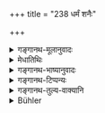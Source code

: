 +++
title = "238 धर्मं शनैः"

+++

<details><summary>गङ्गानथ-मूलानुवादः</summary>

Without causing pain to any beings, he shall, for the purpose of obtaining a companion in the other world, accumulate spiritual merit, slowly; just as the white ants accumulate the ant-hill.—(238)
</details>

<details><summary>मेधातिथिः</summary>

महति दाने महति च तपसि महति च यज्ञे ज्योतिष्टोमादौ यद्य् असमर्थस् तदा नोदासीनेन भवितव्यम् । किं तर्हि, **शनैः** शनैः स्वल्पेन दानेन स्वल्पेन तपसा यथाशक्ति परोपकरेण जपहोमाभ्यां स्मार्ताभ्यां **धर्मः संचेतव्यः** । यथा मृत्संघातं **पुत्तिकाः** पिपीलिकाः संचिन्वन्ति । **परलोकसहायार्थम्** इति धर्मफलानुवादः । **सर्वभूतान्य् अपीडयन्** । याच्ञया धर्मार्थया भूतानां पीडा न कर्तव्या ॥ ४.२३८ ॥
</details>

<details><summary>गङ्गानथ-भाष्यानुवादः</summary>

If one is unable to bestow a large gift, or perform a difficult austerity, or offer an elaborate sacrifice—like the *Jyotiṣṭoma* and the rest,—he should not he despondent on that account; on the contrary, he should ‘*slowly*’ and gently ‘accumulate spiritual merit,’ by means of small gifts, small austerities, by helping others, to the best of his ability, and by muttering prayers and offering oblations prescribed in the *Smṛtis*; just in the same manner in which white ants accumulate the
*ant-hill*.

‘*For the purpose of obtaining a companion in the other world*.’—This describes the fruits of spiritual merit.

‘*Without causing pain to any beings*;’ *i.e*., even for the sake of spiritual merit, he shall not go about begging and thereby causing pain to others.—(238)
</details>

<details><summary>गङ्गानथ-टिप्पन्यः</summary>

This verse is quoted in *Aparārka* (p. 232), which reads ‘*vaprikāḥ*’
for ‘*puttikāḥ*’, and explains it as ‘a particular kind of art’;—and in
*Vīramitrodaya* (Paribhāṣā, p. 64), which explains ‘*puttikā*’ as ‘a
kind of art’; and explains that this and the following verses are meant
to eulogise *Dharma*.
</details>

<details><summary>गङ्गानथ-तुल्य-वाक्यानि</summary>

**(verses 4.234-239)  
**

See Comparative notes for [Verse
4.234].
</details>

<details><summary>Bühler</summary>

238	Giving no pain to any creature, let him slowly accumulate spiritual merit, for the sake (of acquiring) a companion to the next world, just as the white ant (gradually raises its) hill.
</details>
